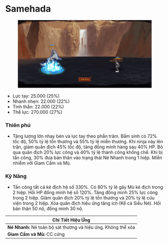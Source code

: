 # Samehada

<figure><img src="../../.gitbook/assets/Samehada_Kisame_S.Atk_.gif" alt=""><figcaption></figcaption></figure>

* Lực tay: 25.000 (25%)
* Nhanh nhẹn: 22.000 (22%)
* Tinh thần: 22.000 (22%)
* Thể lực: 270.000 (27%)

### Thiên phú

* Tăng lượng lớn nhạy bén và lực tay theo phần trăm. Bẩm sinh có 72% tốc độ, 50% tỷ lệ tổn thương và 55% tỷ lệ miễn thương. Khi ninja này lên trận, giảm quân địch 45% tốc độ, tăng đồng minh hàng sau 40% HP. Bỏ qua quân địch 20% lực công và 40% tỷ lệ thành công khống chế. Khi bị tấn công, 30% đưa bản thân vào trạng thái Né Nhanh trong 1 hiệp. Miễn nhiễm với Giam Cầm và Mù.

### Kỹ Năng

* Tấn công tất cả kẻ địch hệ số 330%. Có 80% tỷ lệ gây Mù kẻ địch trong 2 hiệp. Hồi HP đồng minh hệ số 120%. Tăng đồng minh 25% lực công trong 2 hiệp. Giảm quân địch 20% tỷ lệ tổn thương và 20% tỷ lệ cứu viện trong 2 hiệp. Xóa quân địch hiệu ứng tăng ích (Kể cả Siêu Né). Hồi bản thân 50 nộ, đồng minh 30 nộ.

| Chi Tiết Hiệu Ứng                                              |
| -------------------------------------------------------------- |
| **Né Nhanh:** Né toàn bộ sát thương và hiệu ứng. Không thể xóa |
| **Giam Cầm và Mù:** CC cứng                                    |
